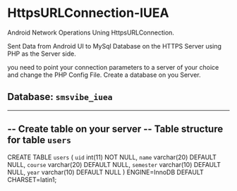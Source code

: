 # HttpsURLConnection-IUEA
Android Network Operations Uning HttpsURLConnection.

Sent Data from Android UI to MySql Database on the HTTPS Server using PHP as the Server side.

you need to point your connection parameters to a server of your choice and change the PHP Config File.
Create a database on you Server.

Database: `smsvibe_iuea`
--

-- --------------------------------------------------------

-- Create table on your server
-- Table structure for table `users`
--

CREATE TABLE `users` (
  `uid` int(11) NOT NULL,
  `name` varchar(20) DEFAULT NULL,
  `course` varchar(20) DEFAULT NULL,
  `semester` varchar(10) DEFAULT NULL,
  `year` varchar(10) DEFAULT NULL
) ENGINE=InnoDB DEFAULT CHARSET=latin1;


